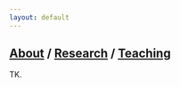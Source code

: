 ```yaml
---
layout: default
---
```


## [About](https://jwshi21.github.io/) / [Research](https://jwshi21.github.io/research.html) / [Teaching](https://jwshi21.github.io/teaching.html)

TK.
